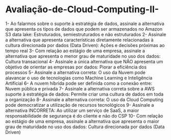 # Avaliação-de-Cloud-Computing-II-
1- Ao falarmos sobre o suporte à estratégia de dados, assinale a alternativa que apresenta os tipos de dados que podem ser armazenados no Amazon S3 data lake:
Estruturados, semiestruturados e não estruturados 
2- Assinale a alternativa que apresenta características diretamente relacionadas à cultura direcionada por dados (Data Driven):
Ações e decisões próximas ao tempo real
3- Com relação ao estágio de uma empresa, assinale a alternativa que apresenta o menor grau de maturidade no uso dos dados:
Cultura transacional
4- Assinale a única alternativa que NÃO apresenta um objetivo de orientar as empresas por dados:
Piorar a eficiência dos processos
5- Assinale a alternativa correta:
O uso da Nuvem pode alavancar o uso de tecnologias como Machine Learning e Inteligência Artificial
6- A nuvem híbrida pode ser definida como a conexão entre:
Nuvem pública e privada
7- Assinale a alternativa correta sobre a AWS suporte à estratégia de dados:
Permite criar uma cultura de dados em toda a organização
8- Assinale a alternativa correta:
O uso da Cloud Computing pode democratizar a utilização de recursos tecnológicos
9- Assinale a alternativa INCORRETA:
Ao utilizar um serviço de SaaS, a maior responsabilidade de segurança é do cliente e não do CSP
10- Com relação ao estágio de uma empresa, assinale a alternativa que apresenta o maior grau de maturidade no uso dos dados:
Cultura direcionada por dados (Data Driven)
